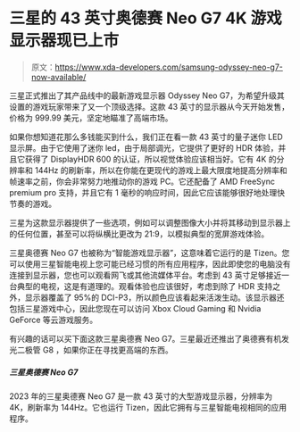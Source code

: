 # 三星的 43 英寸奥德赛 Neo G7 4K 游戏显示器现已上市

> 原文：<https://www.xda-developers.com/samsung-odyssey-neo-g7-now-available/>

三星正式推出了其产品线中的最新游戏显示器 Odyssey Neo G7，为希望升级其设置的游戏玩家带来了又一个顶级选择。这款 43 英寸的显示器从今天开始发售，价格为 999.99 美元，坚定地瞄准了高端市场。

如果你想知道花那么多钱能买到什么，我们正在看一款 43 英寸的量子迷你 LED 显示屏。由于它使用了迷你 led，由于局部调光，它提供了更好的 HDR 体验，并且它获得了 DisplayHDR 600 的认证，所以视觉体验应该相当好。它有 4K 的分辨率和 144Hz 的刷新率，所以在你能在更现代的游戏上最大限度地提高分辨率和帧速率之前，你会非常努力地推动你的游戏 PC。它还配备了 AMD FreeSync premium pro 支持，并且它有 1 毫秒的响应时间，因此它应该能够很好地处理快节奏的游戏。

三星为这款显示器提供了一些选项，例如可以调整图像大小并将其移动到显示器上的任何位置，甚至可以将纵横比更改为 21:9，以模拟典型的宽屏游戏体验。

三星奥德赛 Neo G7 也被称为“智能游戏显示器”，这意味着它运行的是 Tizen。您可以使用三星智能电视上您可能已经习惯的所有应用程序，因此即使您的电脑没有连接到显示器，您也可以观看网飞或其他流媒体平台。考虑到 43 英寸足够接近一台典型的电视，这是有道理的。观看体验也应该很好，考虑到除了 HDR 支持之外，显示器覆盖了 95%的 DCI-P3，所以颜色应该看起来活泼生动。该显示器还包括三星游戏中心，因此您现在可以访问 Xbox Cloud Gaming 和 Nvidia GeForce 等云游戏服务。

有兴趣的话可以买下面这款三星奥德赛 Neo G7。三星最近还推出了奥德赛有机发光二极管 G8 ，如果你正在寻找更高端的东西。

##### 三星奥德赛 Neo G7

2023 年的三星奥德赛 Neo G7 是一款 43 英寸的大型游戏显示器，分辨率为 4K，刷新率为 144Hz。它也运行 Tizen，因此它拥有与三星智能电视相同的应用程序。